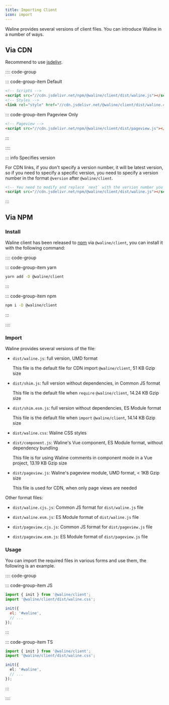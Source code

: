 ```yaml
---
title: Importing Client
icon: import
---
```


Waline provides several versions of client files. You can introduce Waline in a number of ways.

## Via CDN

Recommend to use [jsdelivr](https://cdn.jsdelivr.net/npm/@waline/client/).

:::: code-group

::: code-group-item Default

```html
<!-- Scripts -->
<script src="//cdn.jsdelivr.net/npm/@waline/client/dist/waline.js"></script>
<!-- Styles -->
<link rel="style" href="//cdn.jsdelivr.net/@waline/client/dist/waline.css" />
```

::: code-group-item Pageview Only

```html
<!-- Pageview -->
<script src="//cdn.jsdelivr.net/npm/@waline/client/dist/pageview.js"></script>
```

:::

::::

::: info Specifies version

For CDN links, if you don't specify a version number, it will be latest version, so if you need to specify a specific version, you need to specify a version number in the format `@version` after `@waline/client`.

```html
<!-- You need to modify and replace `next` with the version number you want -->
<script src="//cdn.jsdelivr.net/npm/@waline/client/dist/waline.js"></script>
```

:::

## Via NPM

### Install

Waline client has been released to [npm](https://www.npmjs.com/package/@waline/client) via `@waline/client`, you can install it with the following command:

:::: code-group

::: code-group-item yarn

```bash
yarn add -D @waline/client
```

:::

::: code-group-item npm

```bash
npm i -D @waline/client
```

:::

::::

### Import

Waline provides several versions of the file:

- `dist/waline.js`: full version, UMD format

  This file is the default file for CDN import `@waline/client`, 51 KB Gzip size

- `dist/shim.js`: full version without dependencies, in Common JS format

  This file is the default file when `require` `@waline/client`, 14.24 KB Gzip size

- `dist/shim.esm.js`: full version without dependencies, ES Module format

  This file is the default file when `import` `@waline/client`, 14.14 KB Gzip size

- `dist/waline.css`: Waline CSS styles

- `dist/component.js`: Waline's Vue component, ES Module format, without dependency bundling

  This file is for using Waline comments in component mode in a Vue project, 13.19 KB Gzip size

- `dist/pageview.js`: Waline's pageview module, UMD format, < 1KB Gzip size

  This file is used for CDN, when only page views are needed

Other format files:

- `dist/waline.cjs.js`: Common JS format for `dist/waline.js` file

- `dist/waline.esm.js`: ES Module format of `dist/waline.js` file

- `dist/pageview.cjs.js`: Common JS format for `dist/pageview.js` file

- `dist/pageview.esm.js`: ES Module format of `dist/pageview.js` file

### Usage

You can import the required files in various forms and use them, the following is an example.

:::: code-group

::: code-group-item JS

```js
import { init } from '@waline/client';
import '@waline/client/dist/waline.css';

init({
  el: '#waline',
  // ...
});
```

:::

::: code-group-item TS

```ts
import { init } from '@waline/client';
import '@waline/client/dist/waline.css';

init({
  el: '#waline',
  // ...
});
```

:::

::::
